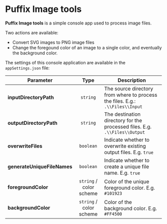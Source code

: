 # Puffix Image tools

**Puffix Image tools** is a simple console app used to process image files.

Two actions are available:

- Convert SVG images to PNG image files
- Change the foregound color of an image to a single color, and eventually the background color.

The settings of this console application are available in the `appSettings.json` file:

|Parameter|Type|Description|
|---|:---:|---|
|**inputDirectoryPath**|`string`|The source directory from where to process the files. E.g.: `.\\Files\\Input`|
|**outputDirectoryPath**|`string`|The destination directory for the processed files. E.g. `.\\Files\\Output`|
|**overwriteFiles**|`boolean`|Indicate whether to overwrite existing output files. E.g. `true`|
|**generateUniqueFileNames**|`boolean`|Indicate whether to create a unique file name. E.g. `true`|
|**foregroundColor**|`string` / color scheme|Color of the unique foreground color. E.g. `#101923`|
|**backgroundColor**|`string` / color scheme|Color of the background color. E.g. `#FF4500`|
